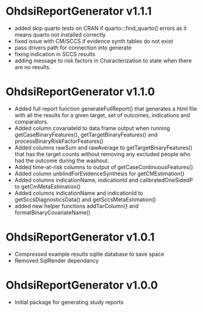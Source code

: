 OhdsiReportGenerator v1.1.1
======================
- added skip quarto tests on CRAN if quarto:::find_quarto() errors as it means quarto not installed correctly 
- fixed issue with CM/SCCS if evidence synth tables do not exist
- pass drivers path for connection into generate
- fixing indication in SCCS results
- adding message to risk factors in Characterization to state when there are no results.

OhdsiReportGenerator v1.1.0
======================
- Added full report function generateFullReport() that generates a html file with all the results for a given target, set of outcomes, indications and comparators.
- Added column covariateId to data.frame output when running getCaseBinaryFeatures(), getTargetBinaryFeatures() and processBinaryRiskFactorFeatures()
- Added columns rawSum and rawAverage to getTargetBinaryFeatures() that has the target counts without removing any excluded people who had the outcome during the washout.
- Added time-at-risk columns to output of getCaseContinuousFeatures()
- Added column unblindForEvidenceSynthesis for getCMEstimation()
- Added columns indicationName, indicationId and calibratedOneSidedP to getCmMetaEstimation()
- Added columns indicationName and indicationId to getSccsDiagnosticsData() and getSccsMetaEstimation()
- added new helper functions addTarColumn() and formatBinaryCovariateName()


OhdsiReportGenerator v1.0.1
======================
- Compressed example results sqlite database to save space
- Removed SqlRender dependancy 

OhdsiReportGenerator v1.0.0
======================
- Initial package for generating study reports